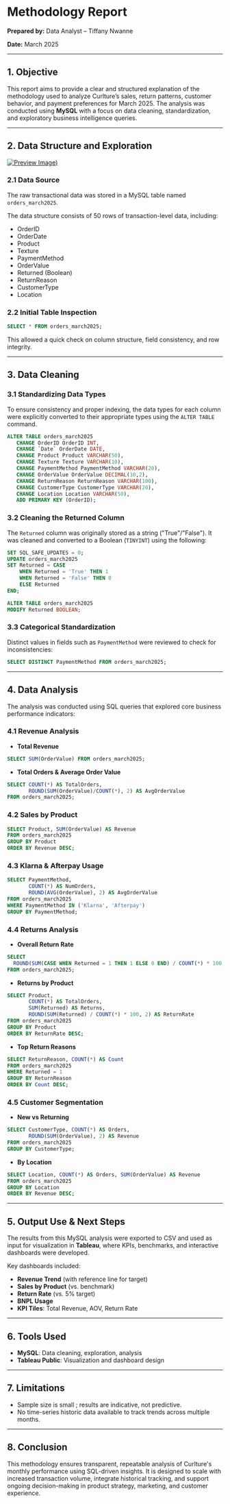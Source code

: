 # Methodology Report

**Prepared by:** Data Analyst – Tiffany Nwanne

**Date:** March 2025

---

## **1. Objective**

This report aims to provide a clear and structured explanation of the methodology used to analyze Curlture’s sales, return patterns, customer behavior, and payment preferences for March 2025. The analysis was conducted using **MySQL** with a focus on data cleaning, standardization, and exploratory business intelligence queries.

---

## **2. Data Structure and Exploration**
[![Preview Image](https://github.com/TiffanyNwanne/Curlture-Business-Performance-Analysis/blob/main/Data%2520Structure.png))](https://github.com/TiffanyNwanne/Curlture-Business-Performance-Analysis/blob/main/Data%2520Structure.png)
### **2.1 Data Source**

The raw transactional data was stored in a MySQL table named `orders_march2025`.

The data structure consists of 50 rows of transaction-level data, including:

- OrderID
- OrderDate
- Product
- Texture
- PaymentMethod
- OrderValue
- Returned (Boolean)
- ReturnReason
- CustomerType
- Location

### **2.2 Initial Table Inspection**

```sql
SELECT * FROM orders_march2025;
```

This allowed a quick check on column structure, field consistency, and row integrity.

---

## **3. Data Cleaning**

### **3.1 Standardizing Data Types**

To ensure consistency and proper indexing, the data types for each column were explicitly converted to their appropriate types using the `ALTER TABLE` command.

```sql
ALTER TABLE orders_march2025
   CHANGE OrderID OrderID INT,
   CHANGE `Date` OrderDate DATE,
   CHANGE Product Product VARCHAR(50),
   CHANGE Texture Texture VARCHAR(10),
   CHANGE PaymentMethod PaymentMethod VARCHAR(20),
   CHANGE OrderValue OrderValue DECIMAL(10,2),
   CHANGE ReturnReason ReturnReason VARCHAR(100),
   CHANGE CustomerType CustomerType VARCHAR(20),
   CHANGE Location Location VARCHAR(50),
   ADD PRIMARY KEY (OrderID);
```

### **3.2 Cleaning the Returned Column**

The `Returned` column was originally stored as a string ("True"/"False"). It was cleaned and converted to a Boolean (`TINYINT`) using the following:

```sql
SET SQL_SAFE_UPDATES = 0;
UPDATE orders_march2025
SET Returned = CASE
    WHEN Returned = 'True' THEN 1
    WHEN Returned = 'False' THEN 0
    ELSE Returned
END;

ALTER TABLE orders_march2025
MODIFY Returned BOOLEAN;
```

### **3.3 Categorical Standardization**

Distinct values in fields such as `PaymentMethod` were reviewed to check for inconsistencies:

```sql
SELECT DISTINCT PaymentMethod FROM orders_march2025;
```

---

## **4. Data Analysis**

The analysis was conducted using SQL queries that explored core business performance indicators:

### **4.1 Revenue Analysis**

- **Total Revenue**

```sql
SELECT SUM(OrderValue) FROM orders_march2025;
```

- **Total Orders & Average Order Value**

```sql
SELECT COUNT(*) AS TotalOrders,
       ROUND(SUM(OrderValue)/COUNT(*), 2) AS AvgOrderValue
FROM orders_march2025;
```

### **4.2 Sales by Product**

```sql
SELECT Product, SUM(OrderValue) AS Revenue
FROM orders_march2025
GROUP BY Product
ORDER BY Revenue DESC;
```

### **4.3 Klarna & Afterpay Usage**

```sql
SELECT PaymentMethod,
       COUNT(*) AS NumOrders,
       ROUND(AVG(OrderValue), 2) AS AvgOrderValue
FROM orders_march2025
WHERE PaymentMethod IN ('Klarna', 'Afterpay')
GROUP BY PaymentMethod;
```

### **4.4 Returns Analysis**

- **Overall Return Rate**

```sql
SELECT
  ROUND(SUM(CASE WHEN Returned = 1 THEN 1 ELSE 0 END) / COUNT(*) * 100, 2) AS ReturnRate
FROM orders_march2025;
```

- **Returns by Product**

```sql
SELECT Product,
       COUNT(*) AS TotalOrders,
       SUM(Returned) AS Returns,
       ROUND(SUM(Returned) / COUNT(*) * 100, 2) AS ReturnRate
FROM orders_march2025
GROUP BY Product
ORDER BY ReturnRate DESC;
```

- **Top Return Reasons**

```sql
SELECT ReturnReason, COUNT(*) AS Count
FROM orders_march2025
WHERE Returned = 1
GROUP BY ReturnReason
ORDER BY Count DESC;
```

### **4.5 Customer Segmentation**

- **New vs Returning**

```sql
SELECT CustomerType, COUNT(*) AS Orders,
       ROUND(SUM(OrderValue), 2) AS Revenue
FROM orders_march2025
GROUP BY CustomerType;
```

- **By Location**

```sql
SELECT Location, COUNT(*) AS Orders, SUM(OrderValue) AS Revenue
FROM orders_march2025
GROUP BY Location
ORDER BY Revenue DESC;
```

---

## **5. Output Use & Next Steps**

The results from this MySQL analysis were exported to CSV and used as input for visualization in **Tableau**, where KPIs, benchmarks, and interactive dashboards were developed.

Key dashboards included:

- **Revenue Trend** (with reference line for target)
- **Sales by Product** (vs. benchmark)
- **Return Rate** (vs. 5% target)
- **BNPL Usage**
- **KPI Tiles**: Total Revenue, AOV, Return Rate

---

## **6. Tools Used**

- **MySQL**: Data cleaning, exploration, analysis
- **Tableau Public**: Visualization and dashboard design

---

## **7. Limitations**

- Sample size is small ; results are indicative, not predictive.
- No time-series historic data available to track trends across multiple months.

---

## **8. Conclusion**

This methodology ensures transparent, repeatable analysis of Curlture's monthly performance using SQL-driven insights. It is designed to scale with increased transaction volume, integrate historical tracking, and support ongoing decision-making in product strategy, marketing, and customer experience.